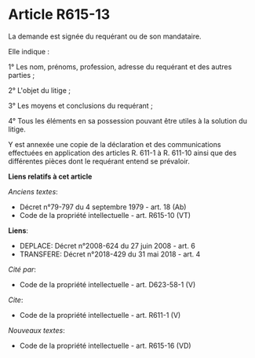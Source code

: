 # Article R615-13

La demande est signée du requérant ou de son mandataire. 

Elle indique : 

1° Les nom, prénoms, profession, adresse du requérant et des autres parties ; 

2° L'objet du litige ; 

3° Les moyens et conclusions du requérant ; 

4° Tous les éléments en sa possession pouvant être utiles à la solution du litige. 

Y est annexée une copie de la déclaration et des communications effectuées en application des articles R. 611-1 à R. 611-10
ainsi que des différentes pièces dont le requérant entend se prévaloir.

**Liens relatifs à cet article**

_Anciens textes_:

  - Décret n°79-797 du 4 septembre 1979 - art. 18 (Ab)
  - Code de la propriété intellectuelle - art. R615-10 (VT)

**Liens**:

  - DEPLACE: Décret n°2008-624 du 27 juin 2008 - art. 6
  - TRANSFERE: Décret n°2018-429 du 31 mai 2018 - art. 4

_Cité par_:

  - Code de la propriété intellectuelle - art. D623-58-1 (V)

_Cite_:

  - Code de la propriété intellectuelle - art. R611-1 (V)

_Nouveaux textes_:

  - Code de la propriété intellectuelle - art. R615-16 (VD)
